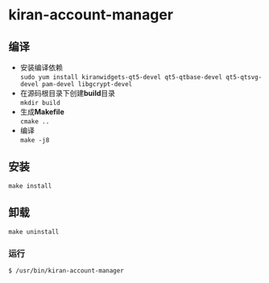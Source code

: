 # kiran-account-manager
## 编译

- 安装编译依赖  
`sudo yum install kiranwidgets-qt5-devel qt5-qtbase-devel qt5-qtsvg-devel pam-devel libgcrypt-devel`
- 在源码根目录下创建**build**目录  
`mkdir build`
- 生成**Makefile**  
`cmake ..`
- 编译  
`make -j8`

## 安装

`make install`

## 卸载

`make uninstall`

### 运行

`$ /usr/bin/kiran-account-manager`